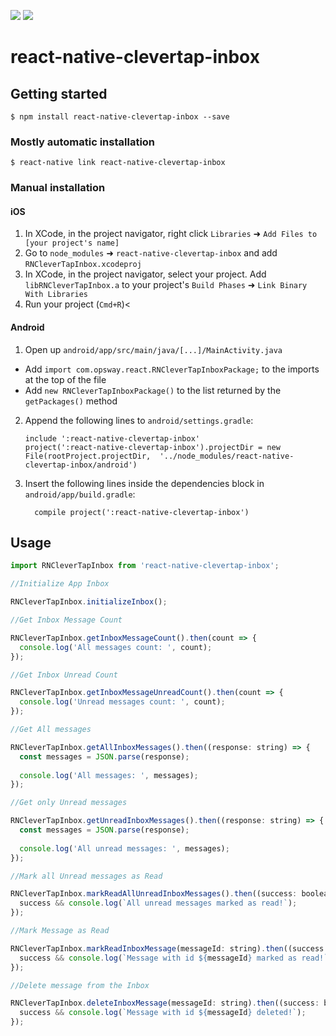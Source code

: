 [![](https://img.shields.io/npm/v/react-native-clevertap-inbox.svg)](https://www.npmjs.com/package/react-native-clevertap-inbox)
[![](https://img.shields.io/npm/dm/react-native-clevertap-inbox.svg)](https://www.npmjs.com/package/react-native-clevertap-inbox)

# react-native-clevertap-inbox

## Getting started

`$ npm install react-native-clevertap-inbox --save`

### Mostly automatic installation

`$ react-native link react-native-clevertap-inbox`

### Manual installation


#### iOS

1. In XCode, in the project navigator, right click `Libraries` ➜ `Add Files to [your project's name]`
2. Go to `node_modules` ➜ `react-native-clevertap-inbox` and add `RNCleverTapInbox.xcodeproj`
3. In XCode, in the project navigator, select your project. Add `libRNCleverTapInbox.a` to your project's `Build Phases` ➜ `Link Binary With Libraries`
4. Run your project (`Cmd+R`)<

#### Android

1. Open up `android/app/src/main/java/[...]/MainActivity.java`
  - Add `import com.opsway.react.RNCleverTapInboxPackage;` to the imports at the top of the file
  - Add `new RNCleverTapInboxPackage()` to the list returned by the `getPackages()` method
2. Append the following lines to `android/settings.gradle`:
  	```
  	include ':react-native-clevertap-inbox'
  	project(':react-native-clevertap-inbox').projectDir = new File(rootProject.projectDir, 	'../node_modules/react-native-clevertap-inbox/android')
  	```
3. Insert the following lines inside the dependencies block in `android/app/build.gradle`:
  	```
      compile project(':react-native-clevertap-inbox')
  	```

## Usage
```javascript
import RNCleverTapInbox from 'react-native-clevertap-inbox';

//Initialize App Inbox

RNCleverTapInbox.initializeInbox();

//Get Inbox Message Count

RNCleverTapInbox.getInboxMessageCount().then(count => {
  console.log('All messages count: ', count);
});

//Get Inbox Unread Count

RNCleverTapInbox.getInboxMessageUnreadCount().then(count => {
  console.log('Unread messages count: ', count);
});

//Get All messages

RNCleverTapInbox.getAllInboxMessages().then((response: string) => {
  const messages = JSON.parse(response);
  
  console.log('All messages: ', messages);
});

//Get only Unread messages

RNCleverTapInbox.getUnreadInboxMessages().then((response: string) => {
  const messages = JSON.parse(response);
  
  console.log('All unread messages: ', messages);
});

//Mark all Unread messages as Read

RNCleverTapInbox.markReadAllUnreadInboxMessages().then((success: boolean) => {
  success && console.log(`All unread messages marked as read!`);
});

//Mark Message as Read

RNCleverTapInbox.markReadInboxMessage(messageId: string).then((success: boolean) => {
  success && console.log(`Message with id ${messageId} marked as read!`);
});

//Delete message from the Inbox

RNCleverTapInbox.deleteInboxMessage(messageId: string).then((success: boolean) => {
  success && console.log(`Message with id ${messageId} deleted!`);
});

```
